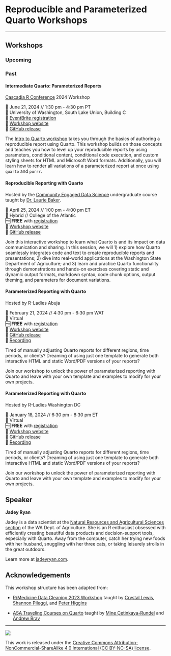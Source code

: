 # Reproducible and Parameterized Quarto Workshops

------------------------------------------------------------------------

## Workshops

### Upcoming

### Past

#### Intermediate Quarto: Parameterized Reports

[Cascadia R Conference](https://cascadiarconf.com/) 2024 Workshop

📆 June 21, 2024 // 1:30 pm - 4:30 pm PT\
🏫 University of Washington, South Lake Union, Building C\
🧾 [EventBrite
registration](https://www.eventbrite.com/e/cascadia-r-conf-2024-tickets-851137203287)\
🏡 [Workshop website](https://jadeyryan.quarto.pub/cascadia-quarto)\
🐙 [GitHub release](https://github.com/jadeynryan/parameterized-quarto-workshop/tree/cascadia)

The [Intro to Quarto workshop](https://charlotte.quarto.pub/cascadia/)
takes you through the basics of authoring a reproducible report using
Quarto. This workshop builds on those concepts and teaches you how to
level up your reproducible reports by using parameters, conditional
content, conditional code execution, and custom styling sheets for HTML
and Microsoft Word formats. Additionally, you will learn how to render
all variations of a parameterized report at once using `quarto` and
`purrr`.

#### Reproducible Reporting with Quarto

Hosted by the [Community Engaged Data
Science](https://coa-community-data-science.netlify.app/) undergraduate
course taught by [Dr. Laurie Baker](https://lauriebaker.rbind.io/).

📆 April 25, 2024 // 1:00 pm - 4:00 pm ET\
🏫 Hybrid // College of the Atlantic\
🆓 **FREE** with
[registration](https://www.meetup.com/maine-r-users-group/events/300459430/)\
🏡 [Workshop
website](https://jadeyryan.quarto.pub/ceds-quarto-workshop)\
🐙 [GitHub
release](https://github.com/jadeynryan/parameterized-quarto-workshop/tree/coa-ceds)

Join this interactive workshop to learn what Quarto is and its impact on
data communication and sharing. In this session, we will 1) explore how
Quarto seamlessly integrates code and text to create reproducible
reports and presentations; 2) dive into real-world applications at the
Washington State Department of Agriculture; and 3) learn and practice
Quarto functionality through demonstrations and hands-on exercises
covering static and dynamic output formats, markdown syntax, code chunk
options, output theming, and parameters for document variations.

#### Parameterized Reporting with Quarto

Hosted by R-Ladies Abuja

📆 February 21, 2024 // 4:30 pm - 6:30 pm WAT\
🏨 Virtual\
🆓 **FREE** with
[registration](https://www.meetup.com/rladies-abuja/events/298688371/)\
🏡 [Workshop
website](https://jadeyryan.quarto.pub/rladies-abuja-quarto-params)\
🐙 [GitHub
release](https://github.com/jadeynryan/parameterized-quarto-workshop/tree/rladies-abuja)\
🎥 [Recording](https://youtu.be/kQn82pa04jQ?si=Ksvdp0Hdgs1crOD0)

Tired of manually adjusting Quarto reports for different regions, time
periods, or clients? Dreaming of using just one template to generate
both interactive HTML and static Word/PDF versions of your reports?

Join our workshop to unlock the power of parameterized reporting with
Quarto and leave with your own template and examples to modify for your
own projects.

#### Parameterized Reporting with Quarto

Hosted by R-Ladies Washington DC

📆 January 18, 2024 // 6:30 pm - 8:30 pm ET\
🏨 Virtual\
🆓 **FREE** with
[registration](https://www.meetup.com/rladies-dc/events/297344107/)\
🏡 [Workshop
website](https://jadeyryan.quarto.pub/rladies-dc-quarto-params/)\
🐙 [GitHub
release](https://github.com/jadeynryan/parameterized-quarto-workshop/tree/rladies-dc)\
🎥 [Recording](https://youtu.be/MKjz_xkMgxY)

Tired of manually adjusting Quarto reports for different regions, time
periods, or clients? Dreaming of using just one template to generate
both interactive HTML and static Word/PDF versions of your reports?

Join our workshop to unlock the power of parameterized reporting with
Quarto and leave with your own template and examples to modify for your
own projects.

## Speaker

**Jadey Ryan**

Jadey is a data scientist at the [Natural Resources and Agricultural
Sciences section](https://agr.wa.gov/AgScience) of the WA Dept. of
Agriculture. She is an R enthusiast obsessed with efficiently creating
beautiful data products and decision-support tools, especially with
Quarto. Away from the computer, catch her trying new foods with her
husband, snuggling with her three cats, or taking leisurely strolls in
the great outdoors.

Learn more at [jadeyryan.com](https://jadeyryan.com).

## Acknowledgements

This workshop structure has been adapted from:

-   [R/Medicine Data Cleaning 2023
    Workshop](https://shannonpileggi.github.io/rmedicine-data-cleaning-2023/)
    taught by [Crystal Lewis](https://cghlewis.com/), [Shannon
    Pileggi](https://www.pipinghotdata.com/), and [Peter
    Higgins](https://bookdown.org/pdr_higgins/rmrwr/)

-   [ASA Traveling Courses on
    Quarto](https://quarto.org/docs/blog/posts/2023-12-05-asa-traveling-courses/)
    taught by [Mine Çetinkaya-Rundel](https://mine-cr.com/) and [Andrew
    Bray](https://andrewpbray.github.io/)

------------------------------------------------------------------------

![](https://licensebuttons.net/l/by-nc-sa/4.0/88x31.png)

This work is released under the [Creative Commons
Attribution-NonCommercial-ShareAlike 4.0 International (CC BY-NC-SA)
license](https://creativecommons.org/licenses/by-nc-sa/4.0/).
